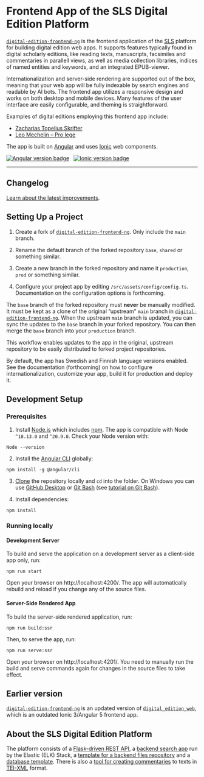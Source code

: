 # Frontend App of the SLS Digital Edition Platform

[`digital-edition-frontend-ng`][digital-edition-frontend-ng] is the frontend application of the [SLS][SLS] platform for building digital edition web apps. It supports features typically found in digital scholarly editions, like reading texts, manuscripts, facsimiles and commentaries in parallell views, as well as media collection libraries, indices of named entities and keywords, and an integrated EPUB-viewer.

Internationalization and server-side rendering are supported out of the box, meaning that your web app will be fully indexable by search engines and readable by AI bots. The frontend app utilizes a responsive design and works on both desktop and mobile devices. Many features of the user interface are easily configurable, and theming is straightforward.

Examples of digital editions employing this frontend app include:

- [Zacharias Topelius Skrifter][topelius]
- [Leo Mechelin – Pro lege][mechelin]

The app is built on [Angular][angular] and uses [Ionic][ionic] web components.

<p>
  <a href="https://github.com/angular/angular"><img alt="Angular version badge" src="https://img.shields.io/badge/dynamic/json?url=https%3A%2F%2Fraw.githubusercontent.com%2Fslsfi%2Fdigital-edition-frontend-ng%2Fmain%2Fpackage-lock.json&query=%24%5B'dependencies'%5D%5B'%40angular%2Fcore'%5D%5B'version'%5D&prefix=v&logo=angular&logoColor=%23fff&label=Angular&color=%23dd0031"></a>
  &nbsp;
  <a href="https://github.com/ionic-team/ionic-framework"><img alt="Ionic version badge" src="https://img.shields.io/badge/dynamic/json?url=https%3A%2F%2Fraw.githubusercontent.com%2Fslsfi%2Fdigital-edition-frontend-ng%2Fmain%2Fpackage-lock.json&query=%24%5B'dependencies'%5D%5B'%40ionic%2Fcore'%5D%5B'version'%5D&prefix=v&logo=ionic&logoColor=%23fff&label=Ionic&color=%23176bff"></a>
</p>

<hr>

## Changelog

[Learn about the latest improvements][changelog].


## Setting Up a Project

1. Create a fork of [`digital-edition-frontend-ng`][digital-edition-frontend-ng]. Only include the `main` branch.

2. Rename the default branch of the forked repository `base`, `shared` or something similar.

3. Create a new branch in the forked repository and name it `production`, `prod` or something similar.

4. Configure your project app by editing `/src/assets/config/config.ts`. Documentation on the configuration options is forthcoming.

The `base` branch of the forked repository must **never** be manually modified. It must be kept as a clone of the original ”upstream” `main` branch in [`digital-edition-frontend-ng`][digital-edition-frontend-ng]. When the upstream `main` branch is updated, you can sync the updates to the `base` branch in your forked repository. You can then merge the `base` branch into your `production` branch.

This workflow enables updates to the app in the original, upstream repository to be easily distributed to forked project repositories.

By default, the app has Swedish and Finnish language versions enabled. See the documentation (forthcoming) on how to configure internationalization, customize your app, build it for production and deploy it.


## Development Setup

### Prerequisites

1. Install [Node.js][node.js] which includes [npm][npm]. The app is compatible with Node `^18.13.0` and `^20.9.0`. Check your Node version with:

```
Node --version
```

2. Install the [Angular CLI][angular_cli] globally:

```
npm install -g @angular/cli
```

3. [Clone][clone_repository] the repository locally and `cd` into the folder. On Windows you can use [GitHub Desktop][github_desktop] or [Git Bash][git_bash] (see [tutorial on Git Bash][gith_bash_tutorial]).

4. Install dependencies:

```
npm install
```

### Running locally

#### Development Server

To build and serve the application on a development server as a client-side app only, run:

```
npm run start
```

Open your browser on http://localhost:4200/. The app will automatically rebuild and reload if you change any of the source files.

#### Server-Side Rendered App

To build the server-side rendered application, run:

```
npm run build:ssr
```

Then, to serve the app, run:

```
npm run serve:ssr
```

Open your browser on http://localhost:4201/. You need to manually run the build and serve commands again for changes in the source files to take effect.


## Earlier version

[`digital-edition-frontend-ng`][digital-edition-frontend-ng] is an updated version of [`digital_edition_web`][digital_edition_web], which is an outdated Ionic 3/Angular 5 frontend app.


## About the SLS Digital Edition Platform

The platform consists of a [Flask-driven REST API][digital_edition_api], a [backend search app][digital_edition_search] run by the Elastic (ELK) Stack, a [template for a backend files repository][digital_edition_required_files_template] and a [database template][digital_edition_db]. There is also a [tool for creating commentaries][digital_edition_commentary] to texts in [TEI-XML][TEI] format.


[angular]: https://angular.io/
[angular_cli]: https://angular.io/cli
[changelog]: CHANGELOG.md
[clone_repository]: https://docs.github.com/en/repositories/creating-and-managing-repositories/cloning-a-repository
[digital-edition-frontend-ng]: https://github.com/slsfi/digital-edition-frontend-ng
[digital_edition_api]: https://github.com/slsfi/digital_edition_api
[digital_edition_commentary]: https://github.com/slsfi/digital_edition_commentary
[digital_edition_db]: https://github.com/slsfi/digital_edition_db
[digital_edition_required_files_template]: https://github.com/slsfi/digital_edition_required_files_template
[digital_edition_search]: https://github.com/slsfi/digital_edition_search
[digital_edition_web]: https://github.com/slsfi/digital_edition_web
[git_bash]: https://gitforwindows.org/
[gith_bash_tutorial]: https://www.atlassian.com/git/tutorials/git-bash
[github_desktop]: https://desktop.github.com/
[ionic]: https://ionicframework.com/
[mechelin]: https://leomechelin.fi/
[node.js]: https://nodejs.org/
[npm]: https://www.npmjs.com/get-npm
[SLS]: https://www.sls.fi/en
[TEI]: https://tei-c.org/
[topelius]: https://topelius.sls.fi/
